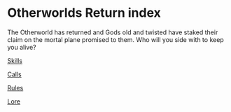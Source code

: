 # Otherworlds Return index

The Otherworld has returned and Gods old and twisted have staked their claim on the mortal plane promised to them. Who will you side with to keep you alive?

[Skills](/rules/skills.md)

[Calls](/rules/calls.md)

[Rules](/rules/rules.md)

[Lore](/world/lore.md)
